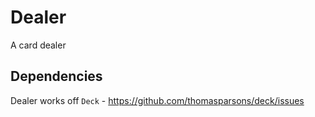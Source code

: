 # Dealer
A card dealer

## Dependencies
Dealer works off `Deck` - https://github.com/thomasparsons/deck/issues
